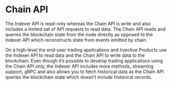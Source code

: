 # Chain API

The Indexer API is read-only whereas the Chain API is write and also includes a limited set of API requests to read data. The Chain API reads and queries the blockchain state from the node directly as opposed to the Indexer API which reconstructs state from events emitted by chain.

On a high-level the end-user trading applications and Injective Products use the Indexer API to read data and the Chain API to write data to the blockchain. Even though it’s possible to develop trading applications using the Chain API only, the Indexer API includes more methods, streaming support, gRPC and also allows you to fetch historical data as the Chain API queries the blockchain state which doesn’t include historical records.
